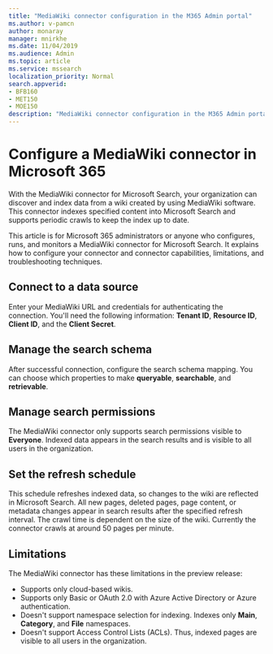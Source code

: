 ```yaml
---
title: "MediaWiki connector configuration in the M365 Admin portal"
ms.author: v-pamcn
author: monaray
manager: mnirkhe
ms.date: 11/04/2019
ms.audience: Admin
ms.topic: article
ms.service: mssearch
localization_priority: Normal
search.appverid:
- BFB160
- MET150
- MOE150
description: "MediaWiki connector configuration in the M365 Admin portal."
---
```


# Configure a MediaWiki connector in Microsoft 365

With the MediaWiki connector for Microsoft Search, your organization can discover and index data from a wiki created by using MediaWiki software. This connector indexes specified content into Microsoft Search and supports periodic crawls to keep the index up to date.

This article is for Microsoft 365 administrators or anyone who configures, runs, and monitors a MediaWiki connector for Microsoft Search. It explains how to configure your connector and connector capabilities, limitations, and troubleshooting techniques.

## Connect to a data source
Enter your MediaWiki URL and credentials for authenticating the connection. You'll need the following information: **Tenant ID**, **Resource ID**, **Client ID**, and the **Client Secret**.

## Manage the search schema
After successful connection, configure the search schema mapping. You can choose which properties to make **queryable**, **searchable**, and **retrievable**.

## Manage search permissions
The MediaWiki connector only supports search permissions visible to **Everyone**. Indexed data appears in the search results and is visible to all users in the organization.

## Set the refresh schedule 
This schedule refreshes indexed data, so changes to the wiki are reflected in Microsoft Search. All new pages, deleted pages, page content, or metadata changes appear in search results after the specified refresh interval. The crawl time is dependent on the size of the wiki. Currently the connector crawls at around 50 pages per minute.

## Limitations 
The MediaWiki connector has these limitations in the preview release:
* Supports only cloud-based wikis.
* Supports only Basic or OAuth 2.0 with Azure Active Directory or Azure authentication.
* Doesn't support namespace selection for indexing. Indexes only **Main**, **Category**, and **File** namespaces.
* Doesn't support Access Control Lists (ACLs). Thus, indexed pages are visible to all users in the organization.
